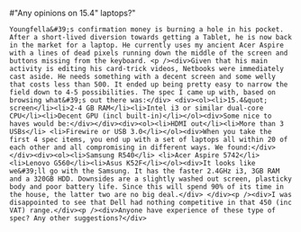 #"Any opinions on 15.4\" laptops?"


    Youngfella&#39;s confirmation money is burning a hole in his pocket. After a short-lived diversion towards getting a Tablet, he is now back in the market for a laptop. He currently uses my ancient Acer Aspire with a lines of dead pixels running down the middle of the screen and buttons missing from the keyboard. <p /><div>Given that his main activity is editing his card-trick videos, Netbooks were immediately cast aside. He needs something with a decent screen and some welly that costs less than 500. It ended up being pretty easy to narrow the field down to 4-5 possibilities. The spec I came up with, based on browsing what&#39;s out there was:</div> <div><ol><li>15.4&quot; screen</li><li>2-4 GB RAM</li><li>Intel i3 or similar dual-core CPU</li><li>Decent GPU (incl built-in)</li></ol><div>Some nice to haves would be:</div></div><div><ol><li>HDMI out</li><li>More than 3 USBs</li> <li>Firewire or USB 3.0</li></ol><div>When you take the first 4 spec items, you end up with a set of laptops all within 20 of each other and all compromising in different ways. We found:</div></div><div><ol><li>Samsung R540</li> <li>Acer Aspire 5742</li><li>Lenovo G560</li><li>Asus K52F</li></ol><div>It looks like we&#39;ll go with the Samsung. It has the faster 2.4GHz i3, 3GB RAM and a 320GB HDD. Downsides are a slightly washed out screen, plasticky body and poor battery life. Since this will spend 90% of its time in the house, the latter two are no big deal.</div> </div><p /><div>I was disappointed to see that Dell had nothing competitive in that 450 (inc VAT) range.</div><p /><div>Anyone have experience of these type of spec? Any other suggestions?</div>
  